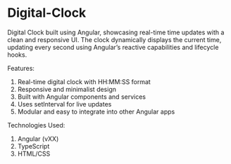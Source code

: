 # Digital-Clock
 Digital Clock built using Angular, showcasing real-time time updates with a clean and responsive UI. The clock dynamically displays the current time, updating every second using Angular’s reactive capabilities and lifecycle hooks.


Features:
1. Real-time digital clock with HH:MM:SS format
2. Responsive and minimalist design
3. Built with Angular components and services
4. Uses setInterval for live updates
5. Modular and easy to integrate into other Angular apps

Technologies Used:
1. Angular (vXX)
2. TypeScript
3. HTML/CSS
